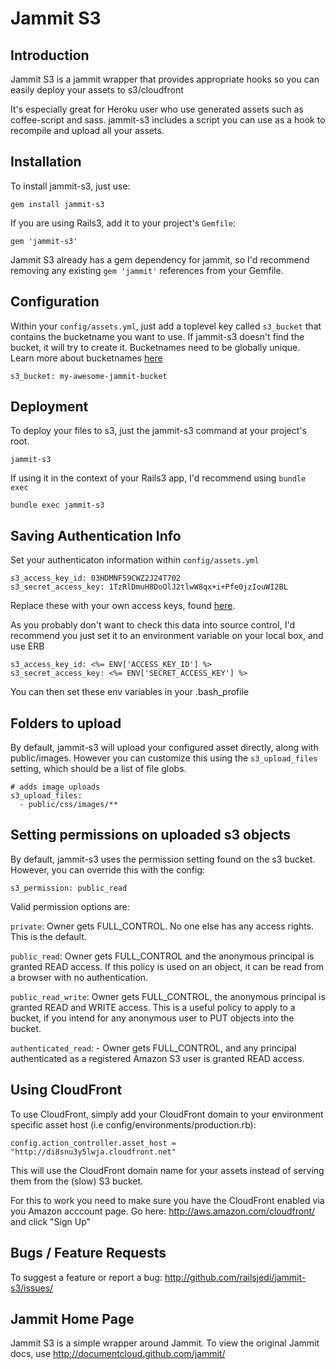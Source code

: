 # Jammit S3

## Introduction

Jammit S3 is a jammit wrapper that provides appropriate hooks so you can easily deploy your assets to s3/cloudfront

It's especially great for Heroku user who use generated assets such as coffee-script and sass. jammit-s3 includes a script you can use as a hook to recompile and upload all your assets.


## Installation

To install jammit-s3, just use:

    gem install jammit-s3

If you are using Rails3, add it to your project's `Gemfile`:

    gem 'jammit-s3'


Jammit S3 already has a gem dependency for jammit, so I'd recommend removing any existing `gem 'jammit'` references from your Gemfile.


## Configuration

Within your `config/assets.yml`, just add a toplevel key called `s3_bucket` that contains the bucketname you want to use. If jammit-s3 doesn't find the bucket, it will try to create it. Bucketnames need to be globally unique. Learn more about bucketnames [here](http://support.rightscale.com/06-FAQs/FAQ_0094_-_What_are_valid_S3_bucket_names%3F)

    s3_bucket: my-awesome-jammit-bucket

## Deployment

To deploy your files to s3, just the jammit-s3 command at your project's root.

    jammit-s3

If using it in the context of your Rails3 app, I'd recommend using `bundle exec`

    bundle exec jammit-s3

## Saving Authentication Info

Set your authenticaton information within `config/assets.yml`

    s3_access_key_id: 03HDMNF59CWZ2J24T702
    s3_secret_access_key: 1TzRlDmuH8DoOlJ2tlwW8qx+i+Pfe0jzIouWI2BL

Replace these with your own access keys, found [here](https://aws-portal.amazon.com/gp/aws/developer/account/index.html?ie=UTF8&action=access-key).

As you probably don't want to check this data into source control, I'd recommend you just set it to an environment variable on your local box, and use ERB

    s3_access_key_id: <%= ENV['ACCESS_KEY_ID'] %>
    s3_secret_access_key: <%= ENV['SECRET_ACCESS_KEY'] %>

You can then set these env variables in your .bash_profile


## Folders to upload

By default, jammit-s3 will upload your configured asset directly, along with public/images. However you can customize this using the `s3_upload_files` setting, which should be a list of file globs.

    # adds image uploads
    s3_upload_files:
      - public/css/images/**

## Setting permissions on uploaded s3 objects

By default, jammit-s3 uses the permission setting found on the s3 bucket. However, you can override this with the config:

    s3_permission: public_read

Valid permission options are:

`private`: Owner gets FULL_CONTROL. No one else has any access rights. This is the default.

`public_read`: Owner gets FULL_CONTROL and the anonymous principal is granted READ access. If this policy is used on an object, it can be read from a browser with no authentication.

`public_read_write`: Owner gets FULL_CONTROL, the anonymous principal is granted READ and WRITE access. This is a useful policy to apply to a bucket, if you intend for any anonymous user to PUT objects into the bucket.

`authenticated_read`: - Owner gets FULL_CONTROL, and any principal authenticated as a registered Amazon S3 user is granted READ access.

## Using CloudFront

To use CloudFront, simply add your CloudFront domain to your environment specific asset host (i.e config/environments/production.rb):

    config.action_controller.asset_host = "http://di8snu3y5lwja.cloudfront.net"

This will use the CloudFront domain name for your assets instead of serving them from the (slow) S3 bucket.

For this to work you need to make sure you have the CloudFront enabled via you Amazon acccount page. Go here: http://aws.amazon.com/cloudfront/ and click "Sign Up"


## Bugs / Feature Requests

To suggest a feature or report a bug:
http://github.com/railsjedi/jammit-s3/issues/


## Jammit Home Page

Jammit S3 is a simple wrapper around Jammit. To view the original Jammit docs, use http://documentcloud.github.com/jammit/

